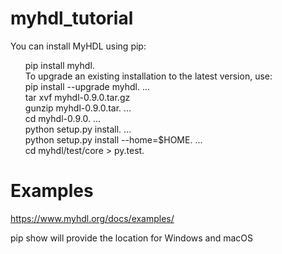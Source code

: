 # myhdl_tutorial


You can install MyHDL using pip:
<ol>
pip install myhdl. <br/>
To upgrade an existing installation to the latest version, use:<br>
pip install --upgrade myhdl. ...<br/>
tar xvf myhdl-0.9.0.tar.gz<br/>
gunzip myhdl-0.9.0.tar. ...<br/>
cd myhdl-0.9.0. ...<br/>
python setup.py install. ...<br/>
python setup.py install --home=$HOME. ...<br/>
cd myhdl/test/core > py.test.<br/>
  </ol>


# Examples

https://www.myhdl.org/docs/examples/

pip show <package name> will provide the location for Windows and macOS



